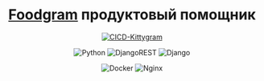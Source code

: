 <div align=center>
  
  # [Foodgram](https://foodgram.servehttp.com/) продуктовый помощник
  
  [![CICD-Kittygram](https://github.com/dkushlevich/kittygram_final/workflows/CICD-Kittygram/badge.svg)](https://github.com/dkushlevich/kittygram_final/workflows/CICD-Kittygram/badge.svg)
  
  ![Python](https://img.shields.io/badge/python-3670A0?style=for-the-badge&logo=python&logoColor=ffdd54)
  ![DjangoREST](https://img.shields.io/badge/DJANGO-REST-ff1709?style=for-the-badge&logo=django&logoColor=white&color=ff1709&labelColor=gray)
  ![Django](https://img.shields.io/badge/django-%23092E20.svg?style=for-the-badge&logo=django&logoColor=white)

  ![Docker](https://img.shields.io/badge/docker-%230db7ed.svg?style=for-the-badge&logo=docker&logoColor=white)
  ![Nginx](https://img.shields.io/badge/nginx-%23009639.svg?style=for-the-badge&logo=nginx&logoColor=white)

</div>